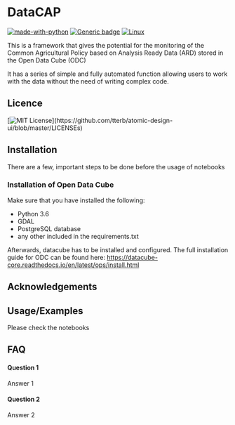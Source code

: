 
# DataCAP
[![made-with-python](https://img.shields.io/badge/Made%20with-Python-1f425f.svg)](https://www.python.org/) [![Generic badge](https://img.shields.io/badge/OpenDataCube-<COLOR>.svg)](https://shields.io/) [![Linux](https://svgshare.com/i/Zhy.svg)](https://svgshare.com/i/Zhy.svg)

This is a framework that gives the potential for the monitoring of the Common Agricultural Policy based on Analysis Ready Data (ARD) stored in the Open Data Cube (ODC)

It has a series of simple and fully automated function allowing users to work with the data without the need of writing complex code.

## Licence 
[![MIT License](https://img.shields.io/apm/l/atomic-design-ui.svg?)](https://github.com/tterb/atomic-design-ui/blob/master/LICENSEs)

## Installation

There are a few, important steps to be done before the usage of notebooks

### Installation of Open Data Cube ### 

Make sure that you have installed the following:

* Python 3.6
* GDAL
* PostgreSQL database
* any other included in the requirements.txt

Afterwards, datacube has to be installed and configured. The full installation guide for ODC can be found here: https://datacube-core.readthedocs.io/en/latest/ops/install.html


## Acknowledgements


## Usage/Examples

Please check the notebooks 



  
## FAQ

#### Question 1

Answer 1

#### Question 2

Answer 2

  
